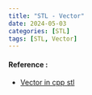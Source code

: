 ```yaml
---
title: "STL - Vector"
date: 2024-05-03
categories: [STL]
tags: [STL, Vector]
---
```





#### Reference :
- [Vector in cpp stl](https://www.geeksforgeeks.org/vector-in-cpp-stl/)